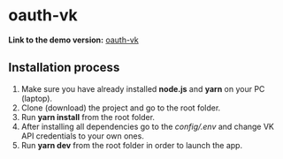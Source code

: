 # oauth-vk

**Link to the demo version:** [oauth-vk](https://aziz-oauth-vk.herokuapp.com)

## Installation process
1. Make sure you have already installed **node.js** and **yarn** on your PC (laptop).
2. Clone (download) the project and go to the root folder.
3. Run **yarn install** from the root folder.
4. After installing all dependencies go to the *config/.env* and change VK API credentials to your own ones.
5. Run **yarn dev** from the root folder in order to launch the app.
